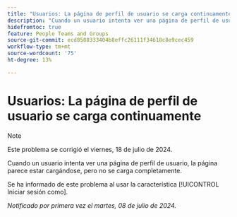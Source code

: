 ```yaml
---
title: "Usuarios: La página de perfil de usuario se carga continuamente"
description: "Cuando un usuario intenta ver una página de perfil de usuario, la página parece estar cargándose, pero no se carga completamente."
hidefromtoc: true
feature: People Teams and Groups
source-git-commit: ecd8588333404b8effc26111f34618c8e9cec459
workflow-type: tm+mt
source-wordcount: '75'
ht-degree: 13%

---
```



# Usuarios: La página de perfil de usuario se carga continuamente

>[!NOTE]
>
>Este problema se corrigió el viernes, 18 de julio de 2024.

Cuando un usuario intenta ver una página de perfil de usuario, la página parece estar cargándose, pero no se carga completamente.

Se ha informado de este problema al usar la característica [!UICONTROL Iniciar sesión como].

_Notificado por primera vez el martes, 08 de julio de 2024._
